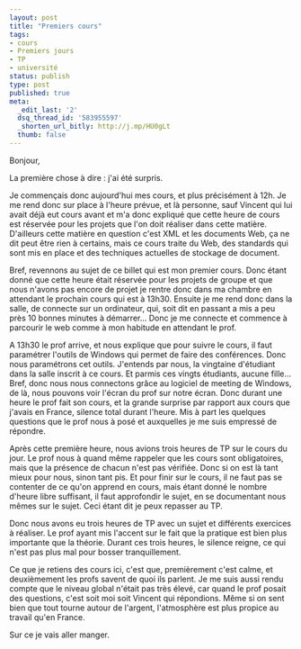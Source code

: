 ```yaml
---
layout: post
title: "Premiers cours"
tags:
- cours
- Premiers jours
- TP
- université
status: publish
type: post
published: true
meta:
  _edit_last: '2'
  dsq_thread_id: '583955597'
  _shorten_url_bitly: http://j.mp/HU0gLt
  thumb: false
---
```

Bonjour,

La première chose à dire : j'ai été surpris.

Je commençais donc aujourd'hui mes cours, et plus précisément à 12h. Je me rend donc sur place à l'heure prévue, et là personne, sauf Vincent qui lui avait déjà eut cours avant et m'a donc expliqué que cette heure de cours est réservée pour les projets que l'on doit réaliser dans cette matière. D'ailleurs cette matière en question c'est XML et les documents Web, ça ne dit peut être rien à certains, mais ce cours traite du Web, des standards qui sont mis en place et des techniques actuelles de stockage de document.

Bref, revennons au sujet de ce billet qui est mon premier cours. Donc étant donné que cette heure était réservée pour les projets de groupe et que nous n'avons pas encore de projet je rentre donc dans ma chambre en attendant le prochain cours qui est à 13h30. Ensuite je me rend donc dans la salle, de connecte sur un ordinateur, qui, soit dit en passant a mis a peu près 10 bonnes minutes à démarrer... Donc je me connecte et commence à parcourir le web comme à mon habitude en attendant le prof.

A 13h30 le prof arrive, et nous explique que pour suivre le cours, il faut paramétrer l'outils de Windows qui permet de faire des conférences. Donc nous paramétrons cet outils. J'entends par nous, la vingtaine d'étudiant dans la salle inscrit à ce cours. Et parmis ces vingts étudiants, aucune fille... Bref, donc nous nous connectons grâce au logiciel de meeting de Windows, de là, nous pouvons voir l'écran du prof sur notre écran. Donc durant une heure le prof fait son cours, et la grande surprise par rapport aux cours que j'avais en France, silence total durant l'heure. Mis à part les quelques questions que le prof nous à posé et auxquelles je me suis empressé de répondre.

Après cette première heure, nous avions trois heures de TP sur le cours du jour. Le prof nous à quand même rappeler que les cours sont obligatoires, mais que la présence de chacun n'est pas vérifiée. Donc si on est là tant mieux pour nous, sinon tant pis. Et pour finir sur le cours, il ne faut pas se contenter de ce qu'on apprend en cours, mais étant donné le nombre d'heure libre suffisant, il faut approfondir le sujet, en se documentant nous mêmes sur le sujet. Ceci étant dit je peux repasser au TP.

Donc nous avons eu trois heures de TP avec un sujet et différents exercices à réaliser. Le prof ayant mis l'accent sur le fait que la pratique est bien plus importante que la théorie. Durant ces trois heures, le silence reigne, ce qui n'est pas plus mal pour bosser tranquillement.

Ce que je retiens des cours ici, c'est que, premièrement c'est calme, et deuxièmement les profs savent de quoi ils parlent. Je me suis aussi rendu compte que le niveau global n'était pas très élevé, car quand le prof posait des questions, c'est soit moi soit Vincent qui répondions. Même si on sent bien que tout tourne autour de l'argent, l'atmosphère est plus propice au travail qu'en France.

Sur ce je vais aller manger.
